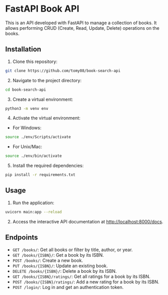 # FastAPI Book API

This is an API developed with FastAPI to manage a collection of books. It allows performing CRUD (Create, Read, Update, Delete) operations on the books.

## Installation

1. Clone this repository:

```sh
git clone https://github.com/tomy08/book-search-api
```

2. Navigate to the project directory:

```sh
cd book-search-api
```

3. Create a virtual environment:

```sh
python3 -m venv env
```

4. Activate the virtual environment:

- For Windows:

```sh
source ./env/Scripts/activate
```

- For Unix/Mac:

```sh
source ./env/bin/activate
```

5. Install the required dependencies:

```sh
pip install -r requirements.txt
```

## Usage

1. Run the application:

```sh
uvicorn main:app --reload
```

2. Access the interactive API documentation at [http://localhost:8000/docs](http://localhost:8000/docs).

## Endpoints

- `GET /books/`: Get all books or filter by title, author, or year.
- `GET /books/{ISBN}/`: Get a book by its ISBN.
- `POST /books/`: Create a new book.
- `PUT /books/{ISBN}/`: Update an existing book.
- `DELETE /books/{ISBN}/`: Delete a book by its ISBN.
- `GET /books/{ISBN}/ratings/`: Get all ratings for a book by its ISBN.
- `POST /books/{ISBN}/ratings/`: Add a new rating for a book by its ISBN.
- `POST /login/`: Log in and get an authentication token.

```

```
